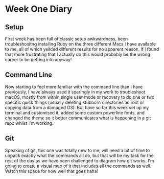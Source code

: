 # Week One Diary

## Setup

First week has been full of classic setup awkwardness, been troubleshooitng installing 
Ruby on the three different Macs I have available to me, all of which yeilded different 
results for no apparent reason. If I found that more frustrating that I actually do this 
would probably be the wrong career to be getting into anyway!

## Command Line

Now starting to feel more familiar with the command line than I have previously, I have 
always used it sparingly in my work to troubleshoot macOS, mostly from within single 
user mode or recovery to do one or two specific quick things (usually deleting stubborn 
directories as root or copying data from a damaged OS). But have so far this week set up 
my terminal and customised it, added some custom powerline fonts, and changed the theme 
so it better communicates what is happening in a git repo whilst I'm working.

## Git

Speaking of git, this one was totally new to me, will need a bit of time to unpack 
exactly what the commands all do, but that will be my task for the rest of the day as we 
have been challenged to diagram how git works, I'm going to create a visual map of it 
that includes all the commands as well. Watch this space for how well that goes haha!
